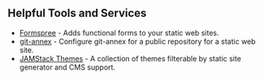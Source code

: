 ## Helpful Tools and Services

  * [Formspree](http://www.formspree.io/) \- Adds functional forms to your static web sites.
  * [git-annex](http://git-annex.branchable.com/tips/setup_a_public_repository_on_a_web_site/) \- Configure git-annex for a public repository for a static web site.
  * [JAMStack Themes](https://jamstackthemes.dev/) \- A collection of themes filterable by static site generator and CMS support.